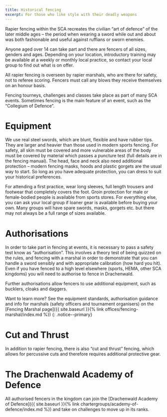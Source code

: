 ```yaml
---
title: Historical fencing
excerpt: For those who like style with their deadly weapons
---
```

Rapier fencing within the SCA recreates the civilian “art of defence” of the later middle ages – the period when wearing a sword while out and about was both fashionable and useful against ruffians or sworn enemies. 

Anyone aged over 14 can take part and there are fencers of all sizes, genders and ages. Depending on your location, introductory training may be available at a weekly or monthly local practice, so contact your local group to find out what is on offer. 

All rapier fencing is overseen by rapier marshals, who are there for safety, not to referee scoring. Fencers must call any blows they receive themselves on an honour basis.

Fencing tourneys, challenges and classes take place as part of many SCA events. Sometimes fencing is the main feature of an event, such as the “Collegium of Defence”. 

# Equipment

We use real steel swords, which are blunt, flexible and have rubber tips. They are larger and heavier than those used in modern sports fencing. For safety, all skin must be covered and more vulnerable areas of the body must be covered by material which passes a puncture test (full details are in the fencing manual). The head, face and neck also need additional protection – modern fencing masks, hoods and plastic gorgets are the usual way to start. So long as you have adequate protection, you can dress to suit your historical preferences.

For attending a first practice, wear long sleeves, full length trousers and footwear that completely covers the foot. Groin protection for male or female-bodied people is available from sports stores. For everything else, you can ask your local group if loaner gear is available before buying your own. Many groups will have spare swords, masks, gorgets etc. but there may not always be a full range of sizes available.

# Authorisations

In order to take part in fencing at events, it is necessary to pass a safety test know as “authorisation”. This involves a theory test of being quizzed on the rules, and fencing with a marshal in order to demonstrate that you can handle a sword sensibly and with appropriate calibration (how hard you hit). Even if you have fenced to a high level elsewhere (sports, HEMA, other SCA kingdoms) you will need to authorise to fence in Drachenwald.

Further authorisations allow fencers to use additional equipment, such as bucklers, cloaks and daggers.

Want to learn more? See the equipment standards, authorisation guidance and info for marshals (safety officers and tournament organisers) on the [Fencing Marshal page]({{ site.baseurl }}{% link offices/fencing-marshal/index.md %})
{: .notice--primary}

# Cut and Thrust

In addition to rapier fencing, there is also “cut and thrust” fencing, which allows for percussive cuts and therefore requires additional protective gear. 

# The Drachenwald Academy of Defence

All authorised fencers in the kingdom can join the [Drachenwald Academy of Defence]({{ site.baseurl }}{% link chartergroups/academy-of-defence/index.md %}) and take on challenges to move up in its ranks.
